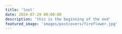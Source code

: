 ```yaml
---
title: 'lost'
date: 2024-07-29 00:00:00
description: 'this is the beginning of the end'
featured_image: 'images/postcovers/fireflower.jpg'
---
```



